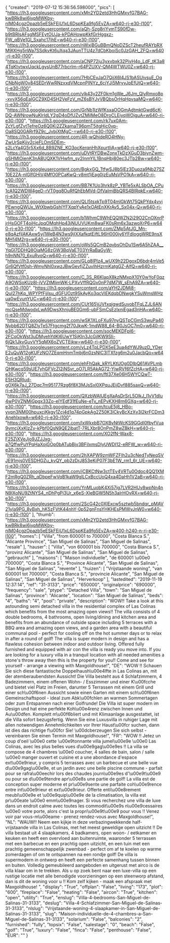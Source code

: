 {
"created": "2019-07-12 15:36:56.598000",
"pics": [
"https://lh3.googleusercontent.com/xMn2YD2etd3HhGMxyfG7BAG-kwBRk8wi6jypMWKby-nlM04cgzOpazb5eESkFEjU1xL6DspKEa9fg5EvZA=w640-rj-e30-l100",
"https://lh3.googleusercontent.com/aQh-Szg8riYvmTS90fDw-b9tBRlsAFsgMSFEytOUJa-kPDAHowpKkfGrHggxz-FW_qBVe1Gl_Sxahc17ihE=w640-rj-e30-l100",
"https://lh3.googleusercontent.com/nWxjBGuBBmQNoDZScT2heufRAYbRXM9IXHg5nWa7SSdkvKt6uXqa3JAunTTU4z7dCbKboiSc0JzGAH_ZFQ=w640-rj-e30-l100",
"https://lh3.googleusercontent.com/aCNP72ju3yxvbxk32PivH4o_LdF_tK3a84TqKtytwxUqckLgysUnB77rbcrIm-r64PZUXV-QM4WTWU0Z=w640-rj-e30-l100",
"https://lh3.googleusercontent.com/7HbCEvJaO7QjjX6l4JS1bASUivsuE_OqCNbNgW0v84SEDrWwRNzxxdVMcpnPINYz_6cjYJi5MryvJpEfUtQ=w640-rj-e30-l100",
"https://lh3.googleusercontent.com/vlk43y2ZF0km1gWe_J6Jm_QlyRmxo8p-xvvX56qEaIGCZ9XD4SH2VeFzV_mZ6sBYJvVBQbsOrHqHpvsaMQ=w640-rj-e30-l100",
"https://lh3.googleusercontent.com/GrNb1IzWfKsxaOOGmAdtmktGwd6cK-DQ-AWNrowNuKlrIdLY2gD4oDfUZvtZMjlMeO8DroCLEjyqWOjguA=w640-rj-e30-l100",
"https://lh3.googleusercontent.com/rk7ux0Am-ZcYLgfZytTefreOz6Q0Ki2ZZkamaT96pmT5jtgHic0vp-Oa8SQ0GARrf9Z9c_JvbjXtMgC-=w640-rj-e30-l100",
"https://lh3.googleusercontent.com/4R-wQhjdeRO4HNy-ZwUrSpKjiv2cjeFLOmSDEm-s2LcYa4G5r5Xx6d_8B9ZNE_KO3ocKerqnHhXpurtIiA=w640-rj-e30-l100",
"https://lh3.googleusercontent.com/uDVtRYDBwZonxTkDzXGuD3biynZwm-gSHMIOienK3nABUQXK1VHwfm_sy2InmYIL1BnqHbj80ec3JTb2Bw=w640-rj-e30-l100",
"https://lh3.googleusercontent.com/BgkxGQ_TtfwSJ8b5lEz3Dupza9Nb27SZ10E2ZA-nIGlfGHiV4MfO0PCaKwQ-v8mt1jEag0jzEuMsVPO1kA=w640-rj-e30-l100",
"https://lh3.googleusercontent.com/BB7K1Uo3hrk8zP_YBTe5xALSbOA_CPu1cA1Q2WDW4geD-rVT0gq8OuRfQhEbMVd-DfVaImjBbQRS4BIRqkE=w640-rj-e30-l100",
"https://lh3.googleusercontent.com/QLl5tsxkTp9T04mlGkWt75QkPYdx4vvjPEwngQWUx_WtXbwbGshIYFXqpYyAe1xOAtEnXKrAv5_Sx04x-Q=w640-rj-e30-l100",
"https://lh3.googleusercontent.com/b1WhmC9WhEQQWZN2i29O2CnOXnrPjrHsGOFT4oiHcJpqOMqhHp43jNUUVUKm8waFK0sRm6x3azwoXrP6=w640-rj-e30-l100",
"https://lh3.googleusercontent.com/ZMp5AtJG_Mn-e8qAzfjlAKAxw5yj1WeB4N3ws9jIXXafkqtEiftL96H000jy6YFdIoggWRE9nsXMH14M2rg=w640-rj-e30-l100",
"https://lh3.googleusercontent.com/oWs5QCmB2qvbsOhDu1Sw6A5hZAA__YqGl7DDHQ8OiaMG8zGW3BqVaET03YrRaBaGyW-h9nNN70_6xuRvoQ=w640-rj-e30-l100",
"https://lh3.googleusercontent.com/GLq8IPIz4_wUX9h22DgoxD6bdr4mVe5Gr6QfVtf0sh-WmyNhl0xwzJBwGevfjZZuvIhHzrmKatgGZ-AlfQ=w640-rj-e30-l100",
"https://lh3.googleusercontent.com/C_3S_R6KIapX8kzNMxpX10Y0wYoF0qzA9OWSoKUz8l-jVVZtMIimWK-LPXvVffRQGv0nP7dM7W_sEhA9ZA=w640-rj-e30-l100",
"https://lh3.googleusercontent.com/aYH2JDMj8-QuI27hKp_WPYPfFjjIsu_dGFUOzt9SkAyKo3qcVIEKdqbDNwgkYSuWmsWHzua0wEvunYUC=w640-rj-e30-l100",
"https://lh3.googleusercontent.com/CUt165VJVfxqjgwdSuvobTFqLZJL6ANmcQseMdwodxLwA9DwsXhnjuBE0Gm6-ubFSmCsEzlxniEgad3nHA=w640-rj-e30-l100",
"https://lh3.googleusercontent.com/wSK1XLoFXu97nyQSTpCGmS3wuPa40Nybb62DTQ8ZlyTe57Ftgcmg2f70JkwK-1mdW88_64-B0JsOC7m0=w640-rj-e30-l100",
"https://lh3.googleusercontent.com/socMEKDFpl6-2FCqOkWst3uDMyehYdKl6UwY1SjKIn3JcGiIKW9SIi-6jQk1JkyGuvVY5qMX6oZVCTEjkw=w640-rj-e30-l100",
"https://lh3.googleusercontent.com/vLz4TpLPDX5eE3ua4dYWJ9uzD_YDerE2uQuW12gKUFzNO7ZEqmHnmTmbj6n0zsNIC3lTXfzg6m2u0JacbQo=w640-rj-e30-l100",
"https://lh3.googleusercontent.com/ehFhQak_kRYLKtUOg0DIbQ61AVPLmbQHKwcq59sUE7yhGFVcZI2iNSvr_oO7LR5AkAG72-YjwRVf6fZcHA=w640-rj-e30-l100",
"https://lh3.googleusercontent.com/ftl37Xe06H5WYCQwT-E5H3QRIud-gOX6k7aJ_27Dqc7m95177Rzg6f8X3MJsSxl0XPquJEijDvf885saxQ=w640-rj-e30-l100",
"https://lh3.googleusercontent.com/QXzbWAIUEgXaAsDrSrL5OlkJ_l1vV1dlu4wP0VZNMiGpgx33Zo-eIYEdf31fEuNe-eTv_nEPvKXH8m6GXg=w640-rj-e30-l100",
"https://lh3.googleusercontent.com/tcuE5j8_HBo-yvpn3NM00hpuxciKkgy1Zcj4d1q74pGpkAg2Z50K3lCkyBcXzXy3l2krFCDm3AnehlxowA=w640-rj-e30-l100",
"https://lh3.googleusercontent.com/lxWkxbB7OXBvNtWcKS9GGdI0fbyfVua9vmcjXxKlzZy-kPbf0QsN9QE2ibatT-7RLXbr8OnPmZ8wZBkH=w640-rj-e30-l100",
"https://lh3.googleusercontent.com/XO2fN-Wax8-F25ZjXVeJjo9JZJJxg-a7QffwPuYPqHaXojGOp0bATubBjv3BFilxmsDlyUWDI12-eRFW_w=w640-rj-e30-l100",
"https://lh3.googleusercontent.com/2hXAPW9zmWFZFIh2u3cNedTyNeqSVJE91mjs0VESDHGZu_kvQY_pb2zDrJ853eKiP07F3bE1W_rm1_6r_UE=w640-rj-e30-l100",
"https://lh3.googleusercontent.com/jCBKCtNw3ctTEy4VRTu0Odoc4QQ1XMF2mRgQ0ZRh_qDbpeFwVqB1kaW9glLCxBccUoQ4xa4DaHh1V2aB=w640-rj-e30-l100",
"https://lh3.googleusercontent.com/YnMLuobK4Xi57ig7LVR2HUv8wpNn4nN9lXoNU9ZtNYS4_nDhPgPj3Ur_x6eS-XleBGW5N5h3alrHOvRX=w640-rj-e30-l100",
"https://lh3.googleusercontent.com/2ScG42c0XlExcw5sztwb5bndqr_pMAV21yIa9PG_8vBxh_hK5zFVtK44nhY-0p52gnFnsYHKHEsPMWvJnW0=w640-rj-e30-l100"
],
"thumb": "https://lh3.googleusercontent.com/xMn2YD2etd3HhGMxyfG7BAG-kwBRk8wi6jypMWKby-nlM04cgzOpazb5eESkFEjU1xL6DspKEa9fg5EvZA=w400-h240-n-rj-e30-l100",
"homes": [
"Villa",
"from 600001 to 700000",
"Costa Blanca S.",
"Alicante Province",
"San Miguel de Salinas",
"San Miguel de Salinas",
"resale"
],
"hauser": [
"Villa",
"von 600001 bis 700000",
"Costa Blanca S.",
"provinz Alicante",
"San Miguel de Salinas",
"San Miguel de Salinas",
"gebraucht"
],
"maisons": [
"Maison individuelle",
"de 600001 \u00e0 700000",
"Costa Blanca S.",
"Province Alicante",
"San Miguel de Salinas",
"San Miguel de Salinas",
"revente"
],
"huizen": [
"Vrijstaande woning",
"van 600001 tot 700000",
"Costa Blanca S.",
"provincie Alicante",
"San Miguel de Salinas",
"San Miguel de Salinas",
"Herverkoop"
],
"lastedited": "2019-11-19 12:37:14",
"ref": "31-3133",
"price": "650000",
"originalprice": "690000",
"frequency": "sale",
"ptype": "Detached Villa",
"town": "San Miguel de Salinas",
"province": "Alicante",
"location": "San Miguel de Salinas",
"beds": "4",
"baths": "4",
"pool": "private",
"description": "WOW!! Take a look at this astounding semi detached villa in the residential  complex of Las Colinas which benefits from the most amazing open views!! The  villa consists of 4 double bedrooms, 4 bathrooms, open living/dining and kitchen  area and benefits from an abundance of outside space including 5 terraces with a  BBQ area and amazing open views, and a garden area with a beautiful communal  pool - perfect for cooling off on the hot summer days or to relax in after a round of  golf! The villa is super modern in design and has a flawless cohesion between  indoor and outdoor living. Offered fully furnished and equipped with air con the  villa is ready you move into. If you are looking for a luxury villa in a tranquil  location with all needed amenities a stone's throw away then this is the property  for you!! Come and see for yourself - arrange a viewing with Maxgoldhouse!",
"DE": "WOW !! Schauen Sie sich diese fantastische Doppelhaush\u00e4lfte in Las Colinas an, mit der atemberaubendsten Aussicht! Die Villa besteht aus 4 Schlafzimmern, 4 Badezimmern, einem offenen Wohn- / Esszimmer und einer K\u00fcche und bietet viel Platz im Freien, darunter 5 Terrassen mit einem Grill und einer sch\u00f6nen Aussicht sowie einen Garten mit einem sch\u00f6nen Gemeinschaftspool - ideal zum Abk\u00fchlen an warmen Sommertagen oder zum Entspannen nach einer Golfrunde! Die Villa ist super modern im Design und hat eine perfekte Koh\u00e4renz zwischen Innen und Au\u00dfen. Komplett m\u00f6bliert und mit Klimaanlage ausgestattet, ist die Villa sofort bezugsfertig. Wenn Sie eine Luxusvilla in ruhiger Lage mit allen notwendigen Annehmlichkeiten vor Ihrer Haust\u00fcr suchen, dann ist dies das richtige f\u00fcr Sie! \u00dcberzeugen Sie sich selbst - vereinbaren Sie einen Termin mit Maxgoldhouse!",
"FR": "WOW !! Jetez un coup d'oeil \u00e0 cette \u00e9tonnante villa jumel\u00e9e \u00e0 Las Colinas, avec les plus belles vues d\u00e9gag\u00e9es !! La villa se compose de 4 chambres \u00e0 coucher, 4 salles de bain, salon / salle \u00e0 manger ouvert et cuisine et a une abondance d'espace ext\u00e9rieur, y compris 5 terrasses avec un barbecue et une belle vue d\u00e9gag\u00e9e, et un jardin avec une belle piscine commune - parfait pour se rafra\u00eechir lors des chaudes journ\u00e9es d'\u00e9t\u00e9 ou pour se d\u00e9tendre apr\u00e8s une partie de golf! La villa est de conception super moderne et pr\u00e9sente une parfaite coh\u00e9rence entre int\u00e9rieur et ext\u00e9rieur. Offerte enti\u00e8rement meubl\u00e9e et \u00e9quip\u00e9e de la climatisation, la villa est pr\u00eate \u00e0 emm\u00e9nager. Si vous recherchez une villa de luxe dans un endroit calme avec toutes les commodit\u00e9s n\u00e9cessaires \u00e0 votre porte, alors c'est la propri\u00e9t\u00e9 pour vous !! Venez voir par vous-m\u00eame - prenez rendez-vous avec Maxgoldhouse!",
"NL": "WAUW!! Neem een kijkje in deze verbazingwekkende half-vrijstaande villa in Las Colinas, met het meest geweldige open uitzicht !! De villa bestaat uit 4 slaapkamers, 4 badkamers, open woon- / eetkamer en keuken en heeft een overvloed aan buitenruimte, waaronder 5 terrassen met een barbecue en een prachtig open uitzicht, en een tuin met een prachtig gemeenschappelijk zwembad - perfect om af te koelen op warme zomerdagen of om te ontspannen na een rondje golf! De villa is supermodern in ontwerp en heeft een perfecte samenhang tussen binnen en buiten. Volledig gemeubileerd aangeboden en uitgerust met airco is de villa klaar om in te trekken. Als u op zoek bent naar een luxe-villa op een rustige locatie met alle benodigde voorzieningen op een steenworp afstand, dan is dit de woning voor u !! Kom zelf kijken - maak een afspraak met Maxgoldhouse!  ",
"display": "True",
"offplan": "False",
"living": "173",
"plot": "600",
"fireplace": "False",
"heating": "False",
"aircon": "True",
"kitchen": "open",
"utility": "True",
"enslug": "Villa-4-bedrooms-San-Miguel-de-Salinas-31-3133",
"deslug": "Villa-4-Schlafzimmer-San-Miguel-de-Salinas-31-3133",
"nlslug": "Vrijstaande-woning-4-slaapkamer-in-San-Miguel-de-Salinas-31-3133",
"slug": "Maison-individuelle-de-4-chambres-a-San-Miguel-de-Salinas-31-3133",
"solarium": "False",
"balconies": "2",
"furnished": "fully",
"topsix": "False",
"salestage": "0",
"beach": "False",
"golf": "True",
"luxury": "False",
"finca": "False",
"penthouse": "False",
"EUR": ""
}